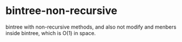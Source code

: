 # bintree-non-recursive

bintree with non-recursive methods, and also not modify and menbers inside bintree, which is O(1) in space.